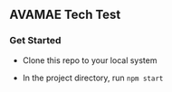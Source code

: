 ## AVAMAE Tech Test

### Get Started

- Clone this repo to your local system

- In the project directory, run `npm start`
